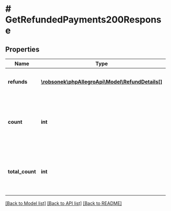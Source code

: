 # # GetRefundedPayments200Response

## Properties

Name | Type | Description | Notes
------------ | ------------- | ------------- | -------------
**refunds** | [**\robsonek\phpAllegroApi\Model\RefundDetails[]**](RefundDetails.md) | Collection of payments refunds. | [optional]
**count** | **int** | Number of payment operations returned in search result for the given parameters. | [optional]
**total_count** | **int** | Total number of payment operations for the given parameters. | [optional]

[[Back to Model list]](../../README.md#models) [[Back to API list]](../../README.md#endpoints) [[Back to README]](../../README.md)
